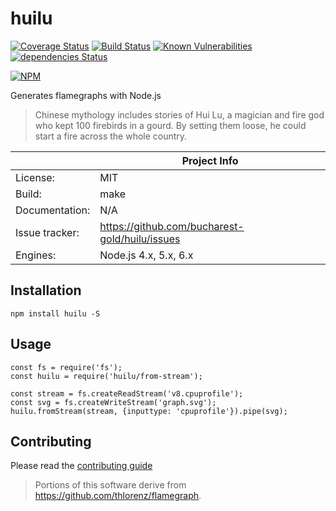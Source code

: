 # huilu

[![Coverage Status](https://coveralls.io/repos/github/bucharest-gold/huilu/badge.svg)](https://coveralls.io/github/bucharest-gold/huilu)
[![Build Status](https://travis-ci.org/bucharest-gold/huilu.svg?branch=master)](https://travis-ci.org/bucharest-gold/huilu)
[![Known Vulnerabilities](https://snyk.io/test/npm/huilu/badge.svg)](https://snyk.io/test/npm/huilu)
[![dependencies Status](https://david-dm.org/bucharest-gold/huilu/status.svg)](https://david-dm.org/bucharest-gold/huilu)

[![NPM](https://nodei.co/npm/huilu.png)](https://npmjs.org/package/huilu)

Generates flamegraphs with Node.js

> Chinese mythology includes stories of Hui Lu, a magician and fire god who kept 100 firebirds in a gourd. By setting them loose, he could start a fire across the whole country.

|                 | Project Info  |
| --------------- | ------------- |
| License:        | MIT |
| Build:          | make |
| Documentation:  | N/A |
| Issue tracker:  | https://github.com/bucharest-gold/huilu/issues |
| Engines:        | Node.js 4.x, 5.x, 6.x |

## Installation

    npm install huilu -S

## Usage

    const fs = require('fs');
    const huilu = require('huilu/from-stream');

    const stream = fs.createReadStream('v8.cpuprofile');
    const svg = fs.createWriteStream('graph.svg');
    huilu.fromStream(stream, {inputtype: 'cpuprofile'}).pipe(svg);

## Contributing

Please read the [contributing guide](./CONTRIBUTING.md)

> Portions of this software derive from https://github.com/thlorenz/flamegraph.
